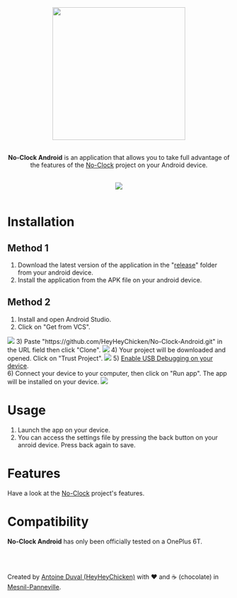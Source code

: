 <div align="center">

<img src="https://raw.githubusercontent.com/HeyHeyChicken/No-Clock/main/resources/logo.png" width="300">
<br><br>

**No-Clock Android** is an application that allows you to take full advantage of the features of the <a href="https://github.com/HeyHeyChicken/No-Clock">No-Clock</a> project on your Android device.<br>

<br>

<img src="https://raw.githubusercontent.com/HeyHeyChicken/No-Clock/main/resources/demo.gif">
</div>

<br>

# Installation

## Method 1

1) Download the latest version of the application in the "<a href="https://github.com/HeyHeyChicken/No-Clock-Android/tree/main/releases">release</a>" folder from your android device.
2) Install the application from the APK file on your android device.

## Method 2

1) Install and open Android Studio.
2) Click on "Get from VCS".
<img src="https://raw.githubusercontent.com/HeyHeyChicken/No-Clock-Android/main/resources/Installation_1.png">
3) Paste "https://github.com/HeyHeyChicken/No-Clock-Android.git" in the URL field then click "Clone".
<img src="https://raw.githubusercontent.com/HeyHeyChicken/No-Clock-Android/main/resources/Installation_2.png">
4) Your project will be downloaded and opened. Click on "Trust Project".
<img src="https://raw.githubusercontent.com/HeyHeyChicken/No-Clock-Android/main/resources/Installation_3.png">
5) <a href="https://duckduckgo.com/?q=android+enable+usb+debugging">Enable USB Debugging on your device</a>.<br/>
6) Connect your device to your computer, then click on "Run app". The app will be installed on your device.
<img src="https://raw.githubusercontent.com/HeyHeyChicken/No-Clock-Android/main/resources/Installation_4.png">

# Usage

1) Launch the app on your device.
2) You can access the settings file by pressing the back button on your anroid device.
Press back again to save.

# Features

Have a look at the <a href="https://github.com/HeyHeyChicken/No-Clock#features">No-Clock</a> project's features.

# Compatibility

**No-Clock Android** has only been officially tested on a OnePlus 6T.

<br>
<br>

Created by [Antoine Duval (HeyHeyChicken)](//antoine.cuffel.fr) with ❤ and ☕ (chocolate) in [Mesnil-Panneville](//en.wikipedia.org/wiki/Mesnil-Panneville).
